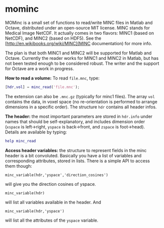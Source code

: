 mominc
======

MOMinc is a small set of functions to read/write MINC files in Matlab and Octave, distributed under an open-source MIT license. MINC stands for Medical Image NetCDF. It actually comes in two flavors: MINC1 (based on NetCDF), and MINC2 (based on HDF5). See the [http://en.wikibooks.org/wiki/MINC](MINC documentation) for more info. 

The plan is that both MINC1 and MINC2 will be supported for Matlab and Octave. Currently the reader works for MINC1 and MINC2 in Matlab, but has not been tested enough to be considered robust. The writer and the support for Octave are a work in progress.

**How to read a volume:** To read `file.mnc`, type:
```matlab
[hdr,vol] = minc_read('file.mnc');
```
The extension can also be `.mnc.gz` (typically for minc1 files). The array `vol` contains the data, in voxel space (no re-orientation is performed to arrange dimensions in a specific order). The structure `hdr` contains all header infos. 

**The header:** the most important parameters are stored in `hdr.info` under names that should be self-explanatory, and includes dimension order (`xspace` is left->right, `yspace` is back->front, and `zspace` is foot->head). Details are available by typing:
```matlab
help minc_read
```

**Access header variables:** the structure to represent fields in the minc header is a bit convoluted. Basically you have a list of variables and corresponding attributes, stored in lists. There is a simple API to access them though:
```
minc_variable(hdr,'yspace','direction_cosines')
```
will give you the direction cosines of yspace. 
```
minc_variable(hdr)
```
will list all variables available in the header. And
```
minc_variable(hdr,'yspace')
```
will list all the attributes of the `yspace` variable. 
